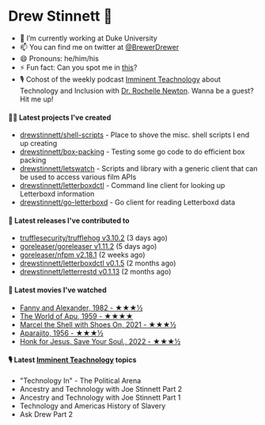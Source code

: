 
# Drew Stinnett 👋

- 🔭 I’m currently working at Duke University
- 📫 You can find me on twitter at [@BrewerDrewer](https://twitter.com/BrewerDrewer)
- 😄 Pronouns: he/him/his
- ⚡ Fun fact: Can you spot me in [this](https://www.youtube.com/watch?v=oL9WnB0qHBA)?
- 🎙 Cohost of the weekly podcast [Imminent Teachnology](https://podcast.imminentteachnology.com/) about Technology and Inclusion with [Dr. Rochelle Newton](https://www.linkedin.com/in/drrochellenewton/). Wanna be a guest? Hit me up!

#### 👨‍💻 Latest projects I've created
- [drewstinnett/shell-scripts](https://github.com/drewstinnett/shell-scripts) - Place to shove the misc. shell scripts I end up creating
- [drewstinnett/box-packing](https://github.com/drewstinnett/box-packing) - Testing some go code to do efficient box packing
- [drewstinnett/letswatch](https://github.com/drewstinnett/letswatch) - Scripts and library with a generic client that can be used to access various film APIs
- [drewstinnett/letterboxdctl](https://github.com/drewstinnett/letterboxdctl) - Command line client for looking up Letterboxd information
- [drewstinnett/go-letterboxd](https://github.com/drewstinnett/go-letterboxd) - Go client for reading Letterboxd data

#### 🚀 Latest releases I've contributed to
- [trufflesecurity/trufflehog v3.10.2](https://github.com/trufflesecurity/trufflehog/releases/tag/v3.10.2) (3 days ago)
- [goreleaser/goreleaser v1.11.2](https://github.com/goreleaser/goreleaser/releases/tag/v1.11.2) (5 days ago)
- [goreleaser/nfpm v2.18.1](https://github.com/goreleaser/nfpm/releases/tag/v2.18.1) (2 weeks ago)
- [drewstinnett/letterboxdctl v0.1.5](https://github.com/drewstinnett/letterboxdctl/releases/tag/v0.1.5) (2 months ago)
- [drewstinnett/letterrestd v0.1.13](https://github.com/drewstinnett/letterrestd/releases/tag/v0.1.13) (2 months ago)

#### 🍿 Latest movies I've watched
- [Fanny and Alexander, 1982 - ★★★½](https://letterboxd.com/mondodrew/film/fanny-and-alexander/)
- [The World of Apu, 1959 - ★★★★](https://letterboxd.com/mondodrew/film/the-world-of-apu/)
- [Marcel the Shell with Shoes On, 2021 - ★★★½](https://letterboxd.com/mondodrew/film/marcel-the-shell-with-shoes-on-2021/)
- [Aparajito, 1956 - ★★★½](https://letterboxd.com/mondodrew/film/aparajito/)
- [Honk for Jesus. Save Your Soul., 2022 - ★★★½](https://letterboxd.com/mondodrew/film/honk-for-jesus-save-your-soul-2022/)

#### 🎙 Latest [Imminent Teachnology](https://podcast.imminentteachnology.com/) topics
- &#34;Technology In&#34; - The Political Arena
- Ancestry and Technology with Joe Stinnett Part 2
- Ancestry and Technology with Joe Stinnett Part 1
- Technology and Americas History of Slavery
- Ask Drew Part 2
